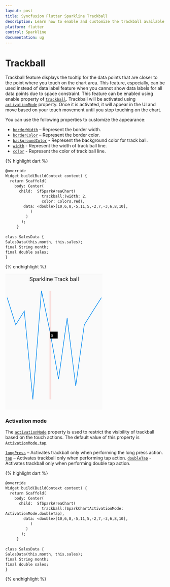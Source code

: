 ```yaml
---
layout: post
title: Syncfusion Flutter Sparkline Trackball 
description: Learn how to enable and customize the trackball available in the Syncfusion Flutter Sparkline widget.
platform: flutter
control: Sparkline
documentation: ug
---
```


# Trackball 

Trackball feature displays the tooltip for the data points that are closer to the point where you touch on the chart area. This feature, especially, can be used instead of data label feature when you cannot show data labels for all data points due to space constraint. This feature can be enabled using enable property of [`trackball`](). Trackball will be activated using [`activationMode`]() property. Once it is activated, it will appear in the UI and move based on your touch movement until you stop touching on the chart.

You can use the following properties to customize the appearance:

* [`borderWidth`]() – Represent the border width.
* [`borderColor`]() – Represent the border color.
* [`backgroundColor`]() - Represent the background color for track ball.
* [`width`]() - Represent the width of track ball line.
* [`color`]() - Represent the color of track ball line.

{% highlight dart %} 

    @override
    Widget build(BuildContext context) {
      return Scaffold(
        body: Center(
          child:  SfSparkAreaChart(
                    trackball:(width: 2,
                    color: Colors.red),
            data: <double>[10,6,8,-5,11,5,-2,7,-3,6,8,10],
               )
             )
           );
         }

    class SalesData {
    SalesData(this.month, this.sales);
    final String month;
    final double sales;
    }

{% endhighlight %}

![Sparkline trackball](images/trackball/spark-trackball.png)

### Activation mode

The [`activationMode`]() property is used to restrict the visibility of trackball based on the touch actions. The default value of this property is [`ActivationMode.tap`]().

[`longPress`]() – Activates trackball only when performing the long press action.
[`tap`]() – Activates trackball only when performing tap action.
[`doubleTap`]() - Activates trackball only when performing double tap action.

{% highlight dart %} 

    @override
    Widget build(BuildContext context) {
      return Scaffold(
        body: Center(
          child:  SfSparkAreaChart(
                    trackball:(SparkChartActivationMode: ActivationMode.doubleTap),
            data: <double>[10,6,8,-5,11,5,-2,7,-3,6,8,10],
               )
             )
           );
         }

    class SalesData {
    SalesData(this.month, this.sales);
    final String month;
    final double sales;
    }

{% endhighlight %}

